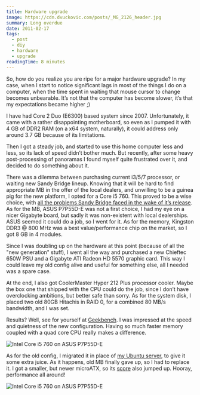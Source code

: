 ```yaml
---
title: Hardware upgrade
image: https://cdn.dvuckovic.com/posts/_MG_2126_header.jpg
summary: Long overdue
date: 2011-02-17
tags:
  - post
  - diy
  - hardware
  - upgrade
readingTime: 8 minutes
---
```


So, how do you realize you are ripe for a major hardware upgrade? In my case, when I start to notice significant lags in most of the things I do on a computer, when the time spent in waiting that mouse cursor to change becomes unbearable. It’s not that the computer has become slower, it’s that my expectations became higher ;)

I have had Core 2 Duo (E6300) based system since 2007. Unfortunately, it came with a rather disappointing motherboard, so even as I pumped it with 4 GB of DDR2 RAM (on a x64 system, naturally), it could address only around 3.7 GB because of its limitations.

Then I got a steady job, and started to use this home computer less and less, so its lack of speed didn’t bother much. But recently, after some heavy post-processing of panoramas I found myself quite frustrated over it, and decided to do something about it.

There was a dilemma between purchasing current i3/5/7 processor, or waiting new Sandy Bridge lineup. Knowing that it will be hard to find appropriate MB in the offer of the local dealers, and unwilling to be a guinea pig for the new platform, I opted for a Core i5 760. This proved to be a wise choice, with [all the problems Sandy Bridge faced in the wake of it’s release](http://www.pcmag.com/article2/0,2817,2378975,00.asp). As for the MB, ASUS P7P55D-E was not a first choice, I had my eye on a nicer Gigabyte board, but sadly it was non-existent with local dealerships. ASUS seemed it could do a job, so I went for it. As for the memory, Kingston DDR3 @ 800 MHz was a best value/performance chip on the market, so I got 8 GB in 4 modules.

Since I was doubling up on the hardware at this point (because of all the "new generation" stuff), I went all the way and purchased a new Chieftec 650W PSU and a Gigabyte ATI Radeon HD 5570 graphic card. This way I could leave my old config alive and useful for something else, all I needed was a spare case.

At the end, I also got CoolerMaster Hyper 212 Plus processor cooler. Maybe the box one that shipped with the CPU could do the job, since I don’t have overclocking ambitions, but better safe than sorry. As for the system disk, I placed two old 80GB Hitachis in RAID 0, for a combined 80 MB/s bandwidth, and I was set.

Results? Well, see for yourself at [Geekbench](http://l.dvuckovic.com/lynnfield2800). I was impressed at the speed and quietness of the new configuration. Having so much faster memory coupled with a quad core CPU really makes a difference.

![Intel Core i5 760 on ASUS P7P55D-E](https://cdn.dvuckovic.com/posts/_MG_2127.jpg)

As for the old config, I migrated it in place of [my Ubuntu server](diy-nas-ubuntu), to give it some extra juice. As it happens, old MB finally gave up, so I had to replace it. I got a smaller, but newer microATX, so its [score](http://l.dvuckovic.com/conroe1866) also jumped up. Hooray, performance all around!

![Intel Core i5 760 on ASUS P7P55D-E](https://cdn.dvuckovic.com/posts/_MG_2128.jpg)

